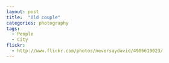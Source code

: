 ```yaml
---
layout: post
title:  "Old couple"
categories: photography
tags:
  - People 
  - City
flickr: 
  - http://www.flickr.com/photos/neversaydavid/4906619023/
---
```

